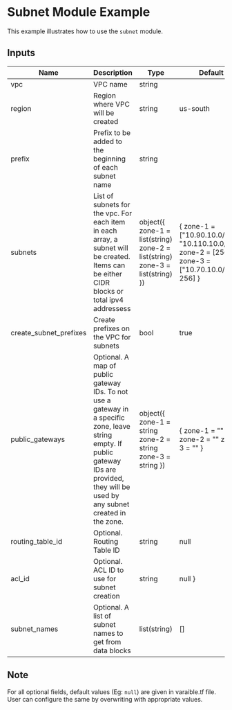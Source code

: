 # Subnet Module Example

This example illustrates how to use the `subnet` module.

<!-- BEGINNING OF PRE-COMMIT-TERRAFORM DOCS HOOK -->

## Inputs

Name                   | Description                                                                                                                                                                                  | Type                                                                          | Default
---------------------- | -------------------------------------------------------------------------------------------------------------------------------------------------------------------------------------------- | ----------------------------------------------------------------------------- | -------------------------------------------------------------------------------------------------
vpc                    | VPC name                                                                                                                                                                                     | string                                                                        | 
region                 | Region where VPC will be created                                                                                                                                                             | string                                                                        | us-south
prefix                 | Prefix to be added to the beginning of each subnet name                                                                                                                                      | string                                                                        | 
subnets                | List of subnets for the vpc. For each item in each array, a subnet will be created. Items can be either CIDR blocks or total ipv4 addressess                                                 | object({ zone-1 = list(string) zone-2 = list(string) zone-3 = list(string) }) | { zone-1 = ["10.90.10.0/24", "10.110.10.0/24"], zone-2 = [256], zone-3 = ["10.70.10.0/24", 256] }
create_subnet_prefixes | Create prefixes on the VPC for subnets                                                                                                                                                       | bool                                                                          | true
public_gateways        | Optional. A map of public gateway IDs. To not use a gateway in a specific zone, leave string empty. If public gateway IDs are provided, they will be used by any subnet created in the zone. | object({ zone-1 = string zone-2 = string zone-3 = string })                   | { zone-1 = "" zone-2 = "" zone-3 = "" }
routing_table_id       | Optional. Routing Table ID                                                                                                                                                                   | string                                                                        | null
acl_id                 | Optional. ACL ID to use for subnet creation                                                                                                                                                  | string                                                                        | null }
subnet_names           | Optional. A list of subnet names to get from data blocks                                                                                                                                     | list(string)                                                                  | []

<!-- END OF PRE-COMMIT-TERRAFORM DOCS HOOK -->

## Note

For all optional fields, default values (Eg: `null`) are given in varaible.tf file. User can configure the same by overwriting with appropriate values.

